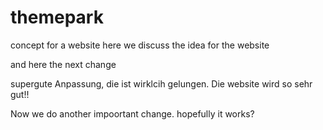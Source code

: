 # themepark
concept for a website
here we discuss the idea for the website

and here the next change

supergute Anpassung, die ist wirklcih gelungen. Die website wird so sehr gut!!



Now we do another impoortant change. hopefully it works?
